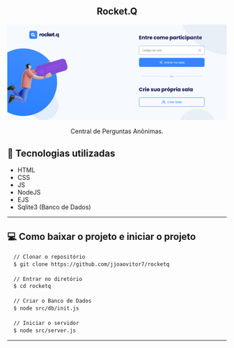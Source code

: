 <div align="center">
  <h2>Rocket.Q</h2>
  <img src="./screenshots/final-1.png">
  <p>Central de Perguntas Anônimas.</p>
</div>

## :rocket: Tecnologias utilizadas

- HTML
- CSS
- JS
- NodeJS
- EJS
- Sqlite3 (Banco de Dados)

---

## :computer: Como baixar o projeto e iniciar o projeto

```bash
  // Clonar o repositório
  $ git clone https://github.com/jjoaovitor7/rocketq

  // Entrar no diretório
  $ cd rocketq

  // Criar o Banco de Dados
  $ node src/db/init.js

  // Iniciar o servidor
  $ node src/server.js
```

---

